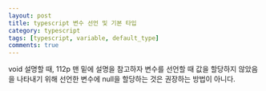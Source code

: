 ```yaml
---
layout: post
title: typescript 변수 선언 및 기본 타입
category: typescript
tags: [typescript, variable, default_type]
comments: true
---
```


void 설명할 때, 112p 맨 밑에 설명을 참고하자
변수를 선언할 때 값을 할당하지 않았음을 나타내기 위해 선언한 변수에 null을 할당하는 것은 권장하는 방법이 아니다.